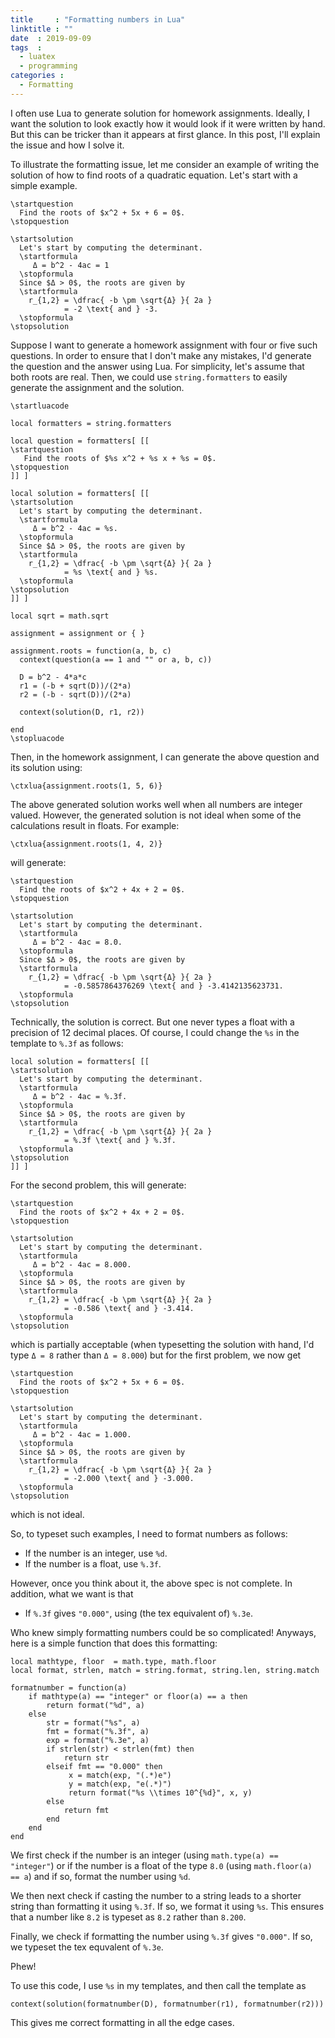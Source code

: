 ```yaml
---
title     : "Formatting numbers in Lua"
linktitle : ""
date  : 2019-09-09
tags  :
  - luatex
  - programming
categories :
  - Formatting
---
```


I often use Lua to generate solution for homework assignments. Ideally, I want
the solution to look exactly how it would look if it were written by hand. But
this can be tricker than it appears at first glance. In this post, I'll
explain the issue and how I solve it. 

<!--more-->

To illustrate the formatting issue, let me consider an example of writing the
solution of how to find roots of a quadratic equation. Let's start with a
simple example.

<!--
\startquestion
  Find the roots of $x^2 + 5x + 6 = 0$.
\stopquestion

\startsolution
  Let's start by computing the determinant.
  \startformula
     Δ = b^2 - 4ac = 1.
  \stopformula
  Since $Δ > 0$, the roots are given by
  \startformula
    r_{1,2} = \dfrac{ -b \pm \sqrt{Δ} }{ 2a }
            = 3 \text{ and } 2.
  \stopformula
\stopsolution
-->

<pre><code><span class="Statement">\startquestion</span>
  Find the roots of <span class="String">$x^2 + 5x + 6 = 0$</span>.
<span class="Statement">\stopquestion</span>

<span class="Statement">\startsolution</span>
  Let's start by computing the determinant.
  <span class="Statement">\startformula</span>
     Δ = b^2 - 4ac = 1
  <span class="Statement">\stopformula</span>
  Since <span class="String">$Δ &gt; 0$</span>, the roots are given by
  <span class="Statement">\startformula</span>
    r_<span class="Delimiter">{</span>1,2<span class="Delimiter">}</span> = <span class="Statement">\dfrac</span><span class="Delimiter">{</span> -b <span class="Statement">\pm</span> <span class="Statement">\sqrt</span><span class="Delimiter">{</span>Δ<span class="Delimiter">}</span> <span class="Delimiter">}{</span> 2a <span class="Delimiter">}</span>
            = -2 <span class="Statement">\text</span><span class="Delimiter">{</span> and <span class="Delimiter">}</span> -3.
  <span class="Statement">\stopformula</span>
<span class="Statement">\stopsolution</span>
</code></pre>

Suppose I want to generate a homework assignment with four or five such
questions. In order to ensure that I don't make any mistakes, I'd generate the
question and the answer using Lua. For simplicity, let's assume that both
roots are real. Then, we could use `string.formatters` to easily generate the
assignment and the solution.

<!--
\startluacode

local formatters = string.formatters

local question = formatters[ [[
\startquestion
   Find the roots of $%s x^2 + %s x + %s = 0$.
\stopquestion
]] ]

local solution = formatters[ [[
\startsolution
  Let's start by computing the determinant.
  \startformula
     Δ = b^2 - 4ac = %s.
  \stopformula
  Since $Δ > 0$, the roots are given by
  \startformula
    r_{1,2} = \dfrac{ -b \pm \sqrt{Δ} }{ 2a }
            = %s \text{ and } %s.
  \stopformula
\stopsolution
]] ]

local sqrt = math.sqrt

assignment = assignment or { }

assignment.roots = function(a, b, c)
  context(question(a == 1 and "" or a, b, c))

  D = b^2 - 4*a*c
  r1 = (-b + sqrt(D))/(2*a)
  r2 = (-b - sqrt(D))/(2*a)

  context(solution(D, r1, r2))

end
\stopluacode
-->

<pre><code><span class="Statement">\startluacode</span>

<span class="Statement">local</span> formatters = string.formatters

<span class="Statement">local</span> question = formatters[ <span class="String">[[</span>
<span class="String">\startquestion</span>
<span class="String">   Find the roots of $%s x^2 + %s x + %s = 0$.</span>
<span class="String">\stopquestion</span>
<span class="String">]]</span> ]

<span class="Statement">local</span> solution = formatters[ <span class="String">[[</span>
<span class="String">\startsolution</span>
<span class="String">  Let's start by computing the determinant.</span>
<span class="String">  \startformula</span>
<span class="String">     Δ = b^2 - 4ac = %s.</span>
<span class="String">  \stopformula</span>
<span class="String">  Since $Δ &gt; 0$, the roots are given by</span>
<span class="String">  \startformula</span>
<span class="String">    r_{1,2} = \dfrac{ -b \pm \sqrt{Δ} }{ 2a }</span>
<span class="String">            = %s \text{ and } %s.</span>
<span class="String">  \stopformula</span>
<span class="String">\stopsolution</span>
<span class="String">]]</span> ]

<span class="Statement">local</span> sqrt = <span class="Identifier">math.sqrt</span>

assignment = assignment <span class="Operator">or</span> <span class="Structure">{</span> <span class="Structure">}</span>

assignment.roots = <span class="Function">function</span>(a, b, c)
  context(question(a == 1 <span class="Operator">and</span> <span class="String">&quot;&quot;</span> <span class="Operator">or</span> a, b, c))

  D = b^2 - 4*a*c
  r1 = (-b + sqrt(D))/(2*a)
  r2 = (-b - sqrt(D))/(2*a)

  context(solution(D, r1, r2))

<span class="Function">end</span>
<span class="Identifier">\stopluacode</span>
</code></pre>

Then, in the homework assignment, I can generate the above question and its
solution using:

<pre><code><span class="Statement">\ctxlua</span><span class="Delimiter">{</span>assignment.roots(1, 5, 6)<span class="Delimiter">}</span>
</code></pre>

The above generated solution works well when all numbers are integer valued.
However, the generated solution is not ideal when some of the calculations
result in floats. For example:

<pre><code><span class="Statement">\ctxlua</span><span class="Delimiter">{</span>assignment.roots(1, 4, 2)<span class="Delimiter">}</span>
</code></pre>

will generate:

<pre><code><span class="Statement">\startquestion</span>
  Find the roots of <span class="String">$x^2 + 4x + 2 = 0$</span>.
<span class="Statement">\stopquestion</span>

<span class="Statement">\startsolution</span>
  Let's start by computing the determinant.
  <span class="Statement">\startformula</span>
     Δ = b^2 - 4ac = <span class="Type">8.0</span>.
  <span class="Statement">\stopformula</span>
  Since <span class="String">$Δ &gt; 0$</span>, the roots are given by
  <span class="Statement">\startformula</span>
    r_<span class="Delimiter">{</span>1,2<span class="Delimiter">}</span> = <span class="Statement">\dfrac</span><span class="Delimiter">{</span> -b <span class="Statement">\pm</span> <span class="Statement">\sqrt</span><span class="Delimiter">{</span>Δ<span class="Delimiter">}</span> <span class="Delimiter">}{</span> 2a <span class="Delimiter">}</span>
            = <span class="Type">-0.5857864376269</span> <span class="Statement">\text</span><span class="Delimiter">{</span> and <span class="Delimiter">}</span> <span class="Type">-3.4142135623731</span>.
  <span class="Statement">\stopformula</span>
<span class="Statement">\stopsolution</span>
</code></pre>

Technically, the solution is correct. But one never types a float with a
precision of 12 decimal places. Of course, I could change the `%s` in the
template to `%.3f` as follows:

<pre><code><span class="Statement">local</span> solution = formatters[ <span class="String">[[</span>
<span class="String">\startsolution</span>
<span class="String">  Let's start by computing the determinant.</span>
<span class="String">  \startformula</span>
<span class="String">     Δ = b^2 - 4ac = <span class="Type">%.3f</span>.</span>
<span class="String">  \stopformula</span>
<span class="String">  Since $Δ &gt; 0$, the roots are given by</span>
<span class="String">  \startformula</span>
<span class="String">    r_{1,2} = \dfrac{ -b \pm \sqrt{Δ} }{ 2a }</span>
<span class="String">            = <span class="Type">%.3f</span> \text{ and } <span class="Type">%.3f</span>.</span>
<span class="String">  \stopformula</span>
<span class="String">\stopsolution</span>
<span class="String">]]</span> ]
</code></pre>

For the second problem, this will generate:

<pre><code><span class="Statement">\startquestion</span>
  Find the roots of <span class="String">$x^2 + 4x + 2 = 0$</span>.
<span class="Statement">\stopquestion</span>

<span class="Statement">\startsolution</span>
  Let's start by computing the determinant.
  <span class="Statement">\startformula</span>
     Δ = b^2 - 4ac = <span class="Type">8.000</span>.
  <span class="Statement">\stopformula</span>
  Since <span class="String">$Δ &gt; 0$</span>, the roots are given by
  <span class="Statement">\startformula</span>
    r_<span class="Delimiter">{</span>1,2<span class="Delimiter">}</span> = <span class="Statement">\dfrac</span><span class="Delimiter">{</span> -b <span class="Statement">\pm</span> <span class="Statement">\sqrt</span><span class="Delimiter">{</span>Δ<span class="Delimiter">}</span> <span class="Delimiter">}{</span> 2a <span class="Delimiter">}</span>
            = <span class="Type">-0.586</span> <span class="Statement">\text</span><span class="Delimiter">{</span> and <span class="Delimiter">}</span> <span class="Type">-3.414</span>.
  <span class="Statement">\stopformula</span>
<span class="Statement">\stopsolution</span>
</code></pre>

which is partially acceptable (when typesetting the solution with hand, I'd
type `Δ = 8` rather than `Δ = 8.000`) but for the first problem, we now get 

<pre><code><span class="Statement">\startquestion</span>
  Find the roots of <span class="String">$x^2 + 5x + 6 = 0$</span>.
<span class="Statement">\stopquestion</span>

<span class="Statement">\startsolution</span>
  Let's start by computing the determinant.
  <span class="Statement">\startformula</span>
     Δ = b^2 - 4ac = <span class="Type">1.000</span>.
  <span class="Statement">\stopformula</span>
  Since <span class="String">$Δ &gt; 0$</span>, the roots are given by
  <span class="Statement">\startformula</span>
    r_<span class="Delimiter">{</span>1,2<span class="Delimiter">}</span> = <span class="Statement">\dfrac</span><span class="Delimiter">{</span> -b <span class="Statement">\pm</span> <span class="Statement">\sqrt</span><span class="Delimiter">{</span>Δ<span class="Delimiter">}</span> <span class="Delimiter">}{</span> 2a <span class="Delimiter">}</span>
            = <span class="Type">-2.000</span> <span class="Statement">\text</span><span class="Delimiter">{</span> and <span class="Delimiter">}</span> <span class="Type">-3.000</span>.
  <span class="Statement">\stopformula</span>
<span class="Statement">\stopsolution</span>
</code></pre>

which is not ideal.

So, to typeset such examples, I need to format numbers as follows:

* If the number is an integer, use `%d`.
* If the number is a float, use `%.3f`.

However, once you think about it, the above spec is not complete. In addition,
what we want is that

* If `%.3f` gives `"0.000"`, using (the tex equivalent of) `%.3e`.

Who knew simply formatting numbers could be so complicated! Anyways, here is a
simple function that does this formatting:

<pre><code><span class="Statement">local</span> mathtype, floor  = math.<span class="Identifier">type</span>, <span class="Identifier">math.floor</span>
<span class="Statement">local</span> format, strlen, match = <span class="Identifier">string.format</span>, <span class="Identifier">string.len</span>, <span class="Identifier">string.match</span>

formatnumber = <span class="Function">function</span>(a)
    <span class="Conditional">if</span> mathtype(a) == <span class="String">&quot;integer&quot;</span> <span class="Operator">or</span> floor(a) == a <span class="Conditional">then</span>
        <span class="Statement">return</span> format(<span class="String">&quot;%d&quot;</span>, a)
    <span class="Conditional">else</span>
        str = format(<span class="String">&quot;%s&quot;</span>, a)
        fmt = format(<span class="String">&quot;%.3f&quot;</span>, a)
        exp = format(<span class="String">&quot;%.3e&quot;</span>, a)
        <span class="Conditional">if</span> strlen(str) &lt; strlen(fmt) <span class="Conditional">then</span>
            <span class="Statement">return</span> str
        <span class="Conditional">elseif</span> fmt == <span class="String">&quot;0.000&quot;</span> <span class="Conditional">then</span>
             x = match(exp, <span class="String">&quot;(.*)e&quot;</span>)
             y = match(exp, <span class="String">&quot;e(.*)&quot;</span>)
             <span class="Statement">return</span> format(<span class="String">&quot;%s </span><span class="SpecialChar">\\</span><span class="String">times 10^{%d}&quot;</span>, x, y)
        <span class="Conditional">else</span>
            <span class="Statement">return</span> fmt
        <span class="Conditional">end</span>
    <span class="Conditional">end</span>
<span class="Function">end</span>
</code></pre>

We first check if the number is an integer (using `math.type(a) == "integer"`)
or if the number is a float of the type `8.0` (using `math.floor(a) == a`) and
if so, format the number using `%d`.

We then next check if casting the number to a string leads to a shorter string than
formatting it using `%.3f`. If so, we format it using `%s`. This ensures that
a number like `8.2` is typeset as `8.2` rather than `8.200`.

Finally, we check if formatting the number using `%.3f` gives `"0.000"`. If
so, we typeset the tex equvalent of `%.3e`.

Phew!

To use this code, I use `%s` in my templates, and then call the template as

<pre><code>context(solution(formatnumber(D), formatnumber(r1), formatnumber(r2)))
</code></pre>

This gives me correct formatting in all the edge cases.

